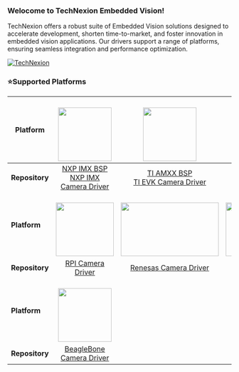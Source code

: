 ### Welocome to TechNexion Embedded Vision!

TechNexion offers a robust suite of Embedded Vision solutions designed to accelerate development, shorten time-to-market, and foster innovation in embedded vision applications. Our drivers support a range of platforms, ensuring seamless integration and performance optimization.<br/> 

[![TechNexion](https://github.com/TechNexion-Vision/TEV-Jetson_Camera_driver/assets/28101204/08cd2fa9-7333-4a16-819f-c69a3dbf290c)](https://www.technexion.com/products/embedded-vision/)
<br/> 

### ⭐Supported Platforms

| **Platform**   |  <a href="https://www.nxp.com/" target="_blank"><br> <img src="https://github.com/TechNexion-Vision/.github/assets/28101204/67cc61c0-6bb7-44d5-889a-1ba5d4c0b9b5" width="" height="120" /></a>   | <a href="https://www.ti.com/" target="_blank"><br> <img src="https://github.com/TechNexion-Vision/.github/assets/28101204/519c00ef-0d3e-4074-87c3-f4da573a642e" width="" height="120" /></a> | <a href="https://www.nvidia.com/" target="_blank"><br> <img src="https://www.nvidia.com/content/dam/en-zz/Solutions/about-nvidia/logo-and-brand/02-nvidia-logo-color-wht-500x200-4c25-l.png" width="" height="120" /></a> |
| -------------- | :----------------------------------------------------------------------------------------------------------------------------------------------------------------------------------------------: | :------------------------------------------------------------------------------------------------------------------------------------------------------------------------------------------: | :-----------------------------------------------------------------------------------------------------------------------------------------------------------------------------------------------------------------------: |
| **Repository** |                       [NXP IMX BSP](https://github.com/TechNexion-Vision/nxp_imx_tn_bsp)<br/>[NXP IMX Camera Driver](https://github.com/TechNexion-Vision/nxp_evk_camera)                        |       [TI AMXX BSP](https://github.com/TechNexion-Vision/ti_amxx_tn_bsp)<br/>[TI EVK Camera Driver](https://github.com/TechNexion-Vision/ti_evk_camera/tree/tn-ti_6.1.46_09.01.00.006)       |                    [NVIDIA Jetson TN BSP](https://github.com/TechNexion-Vision/nvidia_jetson_tn_bsp)<br/>[NVIDIA Jetson Camera Driver](https://github.com/TechNexion-Vision/TEV-Jetson_Camera_driver)                     |
| **Platform**   | <a href="https://www.raspberrypi.com/" target="_blank"><br> <img src="https://www.raspberrypi.com/app/uploads/2022/02/COLOUR-Raspberry-Pi-Symbol-Registered.png" width="130" height="120" /></a> | <a href="https://www.renesas.com/" target="_blank"><br> <img src="https://www.renesas.com/themes/kachow/src/components/common/images/renesas-logo-blue.svg" width="220" height="120" /></a>  |                             <a href="https://www.intel.com/" target="_blank"><br> <img src="https://www.intel.com.tw/content/dam/logos/intel-footer-logo.svg" width="220" height="120" /></a>                             |
| **Repository** |                                                          [RPI Camera Driver](https://github.com/TechNexion-Vision/tn-rpi-camera-driver)                                                          |                                                     [Renesas Camera Driver](https://github.com/TechNexion-Vision/Renesas-Camera-Driver)                                                      |                                                                          [Intel IPU6 Driver](https://github.com/TechNexion-Vision/ipu6-drivers)                                                                           |
| **Platform**   |          <a href="https://www.raspberrypi.com/" target="_blank"><br> <img src="https://www.beagleboard.org/app/uploads/2021/05/beagleboard-compatible.svg" width="" height="120" /></a>          |                                                                                                                                                                                              |                                                                                                                                                                                                                           |
| **Repository** |                                                   [BeagleBone Camera Driver](https://github.com/TechNexion-Vision/beagle_devkit_camera_driver)                                                   |                                                                                                                                                                                              |                                                                                                                                                                                                                           |
